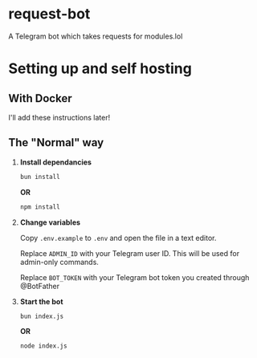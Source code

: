 # request-bot
A Telegram bot which takes requests for modules.lol

# Setting up and self hosting
## With Docker
I'll add these instructions later!
## The "Normal" way
1. **Install dependancies**

   ```bash
   bun install
   ```
   **OR**
   ```bash
   npm install
   ```

2. **Change variables**
   
   Copy `.env.example` to `.env` and open the file in a text editor.
   
   Replace `ADMIN_ID` with your Telegram user ID. This will be used for admin-only commands.

   Replace `BOT_TOKEN` with your Telegram bot token you created through @BotFather

3. **Start the bot**
   
   ```bash
   bun index.js
   ```
   **OR**
   ```bash
   node index.js
   ```
